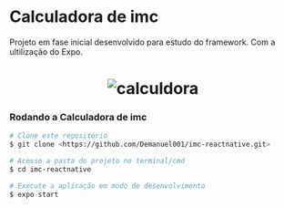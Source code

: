 # Calculadora de imc

Projeto em fase inicial desenvolvido para estudo do framework.
Com a ultilização do Expo.

<h1 align="center">
    <img alt="calculdora" src="./img/imc.gif">
</h1>

### Rodando a Calculadora de imc
~~~bash
# Clone este repositório
$ git clone <https://github.com/Demanuel001/imc-reactnative.git>

# Acesse a pasta do projeto no terminal/cmd
$ cd imc-reactnative

# Execute a aplicação em modo de desenvolvimento
$ expo start

~~~